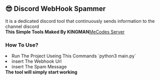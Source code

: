 ## 😎 Discord WebHook Spammer
It is a dedicated discord tool that continuously sends information to the channel discord<br>
<strong>This Simple Tools Maked By KINGMAN</strong><a href="https://discord.gg/2wJqGg3KY8">MeCodes Server</a>
<h3>How To Use?</h3>
<ui>
    <li>Run The Project Useing This Commands `python3 main.py`</li>
    <li>insert The Webhook Url</li>
    <li>insert The Spam Message</li>
</ui>
<strong>The tool will simply start working</strong>

